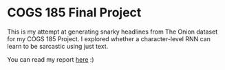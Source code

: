 # COGS 185 Final Project

This is my attempt at generating snarky headlines from The Onion dataset for my COGS 185 Project. I explored whether a character-level RNN can learn to be sarcastic using just text.

You can read my report [here](./cogs185_final_report.pdf) :)
